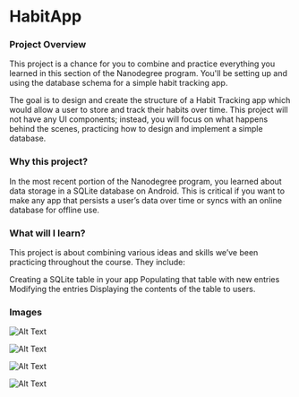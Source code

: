 # HabitApp

### Project Overview
This project is a chance for you to combine and practice everything you learned in this section of the Nanodegree program. You'll be setting up and using the database schema for a simple habit tracking app.

The goal is to design and create the structure of a Habit Tracking app which would allow a user to store and track their habits over time. This project will not have any UI components; instead, you will focus on what happens behind the scenes, practicing how to design and implement a simple database.

### Why this project?
In the most recent portion of the Nanodegree program, you learned about data storage in a SQLite database on Android. This is critical if you want to make any app that persists a user’s data over time or syncs with an online database for offline use.

### What will I learn?
This project is about combining various ideas and skills we’ve been practicing throughout the course. They include:

Creating a SQLite table in your app
Populating that table with new entries
Modifying the entries
Displaying the contents of the table to users.

### Images

![Alt Text](https://github.com/jfussinger/HabitApp/blob/master/Home%20Screen.png)

![Alt Text](https://github.com/jfussinger/HabitApp/blob/master/Dummy%20Data.png)

![Alt Text](https://github.com/jfussinger/HabitApp/blob/master/Add%20Habit.png)

![Alt Text](https://github.com/jfussinger/HabitApp/blob/master/Habit%20Saved.png)

